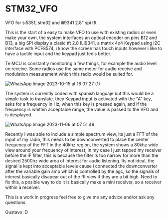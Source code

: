 # STM32_VFO
VFO for si5351, stm32 and ili9341 2.8" spi tft 

This is the start of a easy to make VFO to use with existing radios or even make your own,
the system interfaces an optical encoder on pins B12 and B13, a big SPI display a clasic tft 2.8 ILI9341,
a matrix 4x4 Keypad using I2C interface with PCF8574, i know the screen has touch inputs
however i like to have a tactile input and the keypad just feels better.

Te MCU is constantly monitoring a few things, for example the audio level on receive.
Some radios use the same meter for audio receive and modulation measurement which this radio would be suited for.

![WhatsApp Image 2023-10-15 at 18 07 27 (1)](https://github.com/gcrcien/STM32_VFO/assets/126195505/389e7bd7-a213-4c23-8de0-13e46e9e6645)

The system is currently coded with spanish languaje but this would be a simple task to translate.
they Keypad input is activated with the "A" key, asks for a frequency in Hz, when this key is pressed again, and if the frequency is 
whithin acceptable range, the value is passed to the VFO and is desplayed.

![WhatsApp Image 2023-11-06 at 07 51 49](https://github.com/gcrcien/STM32_VFO/assets/126195505/0a6e8a0d-3119-4dd5-97f6-0e718aa8ebff)

Recently i was able to include a simple spectrum view, its just a FFT of the input of my radio, this needs to be downconverted to place the center frequency
of the FFT in the 40khz region, the system shows a 80khz wide view around your frequency of interest, in my case i just tapped my receiver before the IF filter,
this is because the filter is too narrow for more than the desired 2500hz wide area of interest for audio listening.
Its not ideal, the signal is kept into acceptable levels cause i connected the downconverter after the variable gain amp which is controlled by the agc, 
so the signals of interest basically disapear out of the fft view if they are a bit high. Need to fix this, a posible way to do it is basically make a 
mini receiver, so a receiver within a receiver.

This is a work in progress feel free to give me any advice and/or ask any questions

Gustavo :D

